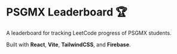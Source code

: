 # PSGMX Leaderboard 🏆

A leaderboard for tracking LeetCode progress of PSGMX students.  

Built with **React**, **Vite**, **TailwindCSS**, and **Firebase**.

